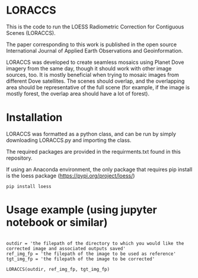 # LORACCS
This is the code to run the LOESS Radiometric Correction for Contiguous Scenes (LORACCS). 

The paper corresponding to this work is published in the open source International 
Journal of Applied Earth Observations and Geoinformation.

LORACCS was developed to create seamless mosaics using Planet Dove imagery from the same day,
though it should work with other image sources, too.  It is mostly beneficial when trying to 
mosaic images from different Dove satellites. The scenes should overlap, and the overlapping 
area should be representative of the full scene  (for example, if the image is mostly forest,
the overlap area should have a lot of forest).

# Installation
LORACCS was formatted as a python class, and can be run by simply downloading 
LORACCS.py and importing the class.  

The required packages are provided in the requirments.txt found in this repository. 

If using an Anaconda environment, the only package that requires pip install is the 
loess package (https://pypi.org/project/loess/)

```pip install loess```

# Usage example (using jupyter notebook or similar) 

```from LORACCS import LORACCS

outdir = 'the filepath of the directory to which you would like the corrected image and associated outputs saved'
ref_img_fp = 'the filepath of the image to be used as reference'
tgt_img_fp = 'the filepath of the image to be corrected'

LORACCS(outdir, ref_img_fp, tgt_img_fp)
